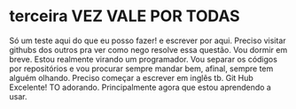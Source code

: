 # terceira VEZ VALE POR TODAS
Só um teste aqui do que eu posso fazer!
e escrever por aqui.
Preciso visitar githubs dos outros pra ver como nego resolve essa questão. Vou dormir em breve.
Estou realmente virando um programador. Vou separar os códigos por repositórios e vou procurar sempre mandar bem, afinal, sempre tem alguém olhando.
Preciso começar a escrever em inglês tb. Git Hub Excelente! TO adorando.
Principalmente agora que estou aprendendo a usar. 
